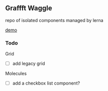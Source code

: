 ## Graffft Waggle

repo of isolated components managed by lerna

[demo](https://sad-neumann-b6f24a.netlify.app/)

### Todo

Grid

- [ ] add legacy grid

Molecules

- [ ] add a checkbox list component?


